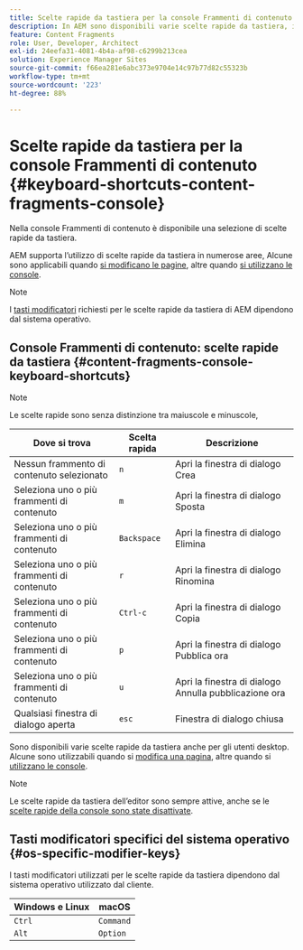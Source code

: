 ```yaml
---
title: Scelte rapide da tastiera per la console Frammenti di contenuto
description: In AEM sono disponibili varie scelte rapide da tastiera, inclusa una selezione per la gestione dei frammenti di contenuto.
feature: Content Fragments
role: User, Developer, Architect
exl-id: 24eefa31-4081-4b4a-af98-c6299b213cea
solution: Experience Manager Sites
source-git-commit: f66ea281e6abc373e9704e14c97b77d82c55323b
workflow-type: tm+mt
source-wordcount: '223'
ht-degree: 88%

---
```


# Scelte rapide da tastiera per la console Frammenti di contenuto {#keyboard-shortcuts-content-fragments-console}

Nella console Frammenti di contenuto è disponibile una selezione di scelte rapide da tastiera.

AEM supporta l’utilizzo di scelte rapide da tastiera in numerose aree, Alcune sono applicabili quando [si modificano le pagine](/help/sites-cloud/authoring/page-editor/keyboard-shortcuts.md), altre quando [si utilizzano le console](/help/sites-cloud/authoring/sites-console/keyboard-shortcuts.md).

>[!NOTE]
>
>I [tasti modificatori](#os-specific-modifier-keys) richiesti per le scelte rapide da tastiera di AEM dipendono dal sistema operativo.

## Console Frammenti di contenuto: scelte rapide da tastiera {#content-fragments-console-keyboard-shortcuts}

>[!NOTE]
>
>Le scelte rapide sono senza distinzione tra maiuscole e minuscole,

| Dove si trova | Scelta rapida | Descrizione |
|---|---|---|
| Nessun frammento di contenuto selezionato | `n` | Apri la finestra di dialogo Crea |
| Seleziona uno o più frammenti di contenuto | `m` | Apri la finestra di dialogo Sposta |
| Seleziona uno o più frammenti di contenuto | `Backspace` | Apri la finestra di dialogo Elimina |
| Seleziona uno o più frammenti di contenuto | `r` | Apri la finestra di dialogo Rinomina |
| Seleziona uno o più frammenti di contenuto | `Ctrl-c` | Apri la finestra di dialogo Copia |
| Seleziona uno o più frammenti di contenuto | `p` | Apri la finestra di dialogo Pubblica ora |
| Seleziona uno o più frammenti di contenuto | `u` | Apri la finestra di dialogo Annulla pubblicazione ora |
| Qualsiasi finestra di dialogo aperta | `esc` | Finestra di dialogo chiusa |

Sono disponibili varie scelte rapide da tastiera anche per gli utenti desktop. Alcune sono utilizzabili quando si [modifica una pagina](/help/sites-cloud/authoring/page-editor/keyboard-shortcuts.md), altre quando si [utilizzano le console](/help/sites-cloud/authoring/sites-console/keyboard-shortcuts.md).

>[!NOTE]
>
>Le scelte rapide da tastiera dell’editor sono sempre attive, anche se le [scelte rapide della console sono state disattivate](/help/sites-cloud/authoring/sites-console/keyboard-shortcuts.md#deactivating-keyboard-shortcuts).

## Tasti modificatori specifici del sistema operativo {#os-specific-modifier-keys}

I tasti modificatori utilizzati per le scelte rapide da tastiera dipendono dal sistema operativo utilizzato dal cliente.

| Windows e Linux | macOS |
|---|---|
| `Ctrl` | `Command` |
| `Alt` | `Option` |
